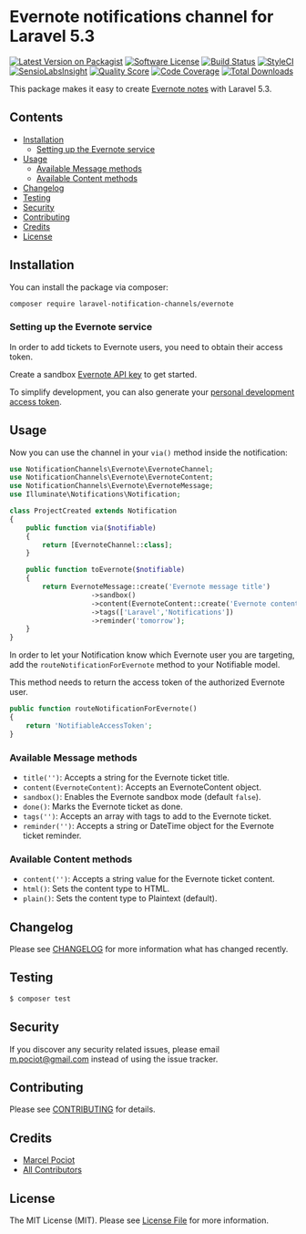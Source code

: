# Evernote notifications channel for Laravel 5.3

[![Latest Version on Packagist](https://img.shields.io/packagist/v/laravel-notification-channels/evernote.svg?style=flat-square)](https://packagist.org/packages/laravel-notification-channels/evernote)
[![Software License](https://img.shields.io/badge/license-MIT-brightgreen.svg?style=flat-square)](LICENSE.md)
[![Build Status](https://img.shields.io/travis/laravel-notification-channels/evernote/master.svg?style=flat-square)](https://travis-ci.org/laravel-notification-channels/evernote)
[![StyleCI](https://styleci.io/repos/65846966/shield)](https://styleci.io/repos/65846966)
[![SensioLabsInsight](https://img.shields.io/sensiolabs/i/262c4806-f5de-473a-99ca-8d86a96dcfba.svg?style=flat-square)](https://insight.sensiolabs.com/projects/262c4806-f5de-473a-99ca-8d86a96dcfba)
[![Quality Score](https://img.shields.io/scrutinizer/g/laravel-notification-channels/evernote.svg?style=flat-square)](https://scrutinizer-ci.com/g/laravel-notification-channels/evernote)
[![Code Coverage](https://img.shields.io/scrutinizer/coverage/g/laravel-notification-channels/evernote/master.svg?style=flat-square)](https://scrutinizer-ci.com/g/laravel-notification-channels/evernote/?branch=master)
[![Total Downloads](https://img.shields.io/packagist/dt/laravel-notification-channels/evernote.svg?style=flat-square)](https://packagist.org/packages/laravel-notification-channels/evernote)

This package makes it easy to create [Evernote notes](https://dev.evernote.com/doc/) with Laravel 5.3.

## Contents

- [Installation](#installation)
    - [Setting up the Evernote service](#setting-up-the-evernote-service)
- [Usage](#usage)
	- [Available Message methods](#available-message-methods)
	- [Available Content methods](#available-content-methods)
- [Changelog](#changelog)
- [Testing](#testing)
- [Security](#security)
- [Contributing](#contributing)
- [Credits](#credits)
- [License](#license)


## Installation

You can install the package via composer:

``` bash
composer require laravel-notification-channels/evernote
```

### Setting up the Evernote service

In order to add tickets to Evernote users, you need to obtain their access token.

Create a sandbox [Evernote API key](https://dev.evernote.com/doc/) to get started.

To simplify development, you can also generate your [personal development access token](https://sandbox.evernote.com/api/DeveloperToken.action).

## Usage

Now you can use the channel in your `via()` method inside the notification:

``` php
use NotificationChannels\Evernote\EvernoteChannel;
use NotificationChannels\Evernote\EvernoteContent;
use NotificationChannels\Evernote\EvernoteMessage;
use Illuminate\Notifications\Notification;

class ProjectCreated extends Notification
{
    public function via($notifiable)
    {
        return [EvernoteChannel::class];
    }

    public function toEvernote($notifiable)
    {
        return EvernoteMessage::create('Evernote message title')
                    ->sandbox()
                    ->content(EvernoteContent::create('Evernote content is here'))
                    ->tags(['Laravel','Notifications'])
                    ->reminder('tomorrow');
    }
}
```

In order to let your Notification know which Evernote user you are targeting, add the `routeNotificationForEvernote` method to your Notifiable model.

This method needs to return the access token of the authorized Evernote user.

```php
public function routeNotificationForEvernote()
{
    return 'NotifiableAccessToken';
}
```

### Available Message methods

- `title('')`: Accepts a string for the Evernote ticket title.
- `content(EvernoteContent)`: Accepts an EvernoteContent object.
- `sandbox()`: Enables the Evernote sandbox mode (default `false`).
- `done()`: Marks the Evernote ticket as done.
- `tags('')`: Accepts an array with tags to add to the Evernote ticket.
- `reminder('')`: Accepts a string or DateTime object for the Evernote ticket reminder.

### Available Content methods

- `content('')`: Accepts a string value for the Evernote ticket content.
- `html()`: Sets the content type to HTML.
- `plain()`: Sets the content type to Plaintext (default).


## Changelog

Please see [CHANGELOG](CHANGELOG.md) for more information what has changed recently.

## Testing

``` bash
$ composer test
```

## Security

If you discover any security related issues, please email m.pociot@gmail.com instead of using the issue tracker.

## Contributing

Please see [CONTRIBUTING](CONTRIBUTING.md) for details.

## Credits

- [Marcel Pociot](https://github.com/mpociot)
- [All Contributors](../../contributors)

## License

The MIT License (MIT). Please see [License File](LICENSE.md) for more information.
